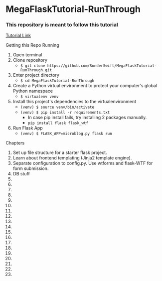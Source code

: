 # MegaFlaskTutorial-RunThrough
### This repository is meant to follow this tutorial
[Tutorial Link](https://blog.miguelgrinberg.com/post/the-flask-mega-tutorial-part-i-hello-world)

Getting this Repo Running
1. Open terminal
2. Clone repository
	+ ```$ git clone https://github.com/SonderSwift/MegaFlaskTutorial-RunThrough.git```
3. Enter project directory
	+ ```$ cd MegaFlaskTutorial-RunThrough```
4. Create a Python virtual environment to protect your computer's global Python namespace
	+ ```$ virtualenv venv```
5. Install this project's dependencies to the virtualenvironment
	+ ```(venv) $ source venv/bin/activate```
	+ ```(venv) $ pip install -r requirements.txt```
		+ In case pip install fails, try installing 2 packages manually.
		+ ```pip install flask flask_wtf```
6. Run Flask App
	+ ```(venv) $ FLASK_APP=microblog.py flask run```

Chapters
1. Set up file structure for a starter flask project.
2. Learn about frontend templating (Jinja2 template engine).
3. Separate configuration to config.py. Use wtforms and flask-WTF for form submission.
4. DB stuff
5.
6.
7.
8.
9.
10.
11.
12.
13.
14.
15.
16.
17.
18.
19.
20.
21.
22.
23.








